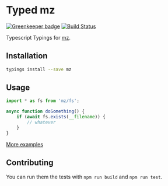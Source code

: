 # Typed mz

[![Greenkeeper badge](https://badges.greenkeeper.io/types/npm-mz.svg)](https://greenkeeper.io/)
[![Build Status](https://travis-ci.org/types/npm-mz.svg?branch=master)](https://travis-ci.org/types/npm-mz)

Typescript Typings for [mz](https://www.npmjs.com/package/mz).

## Installation
```sh
typings install --save mz
```

## Usage

```ts
import * as fs from 'mz/fs';

async function doSomething() {
    if (await fs.exists(__filename)) {
        // whatever
    }
}
```

[More examples](./test)


## Contributing
You can run them the tests with `npm run build` and `npm run test`.
